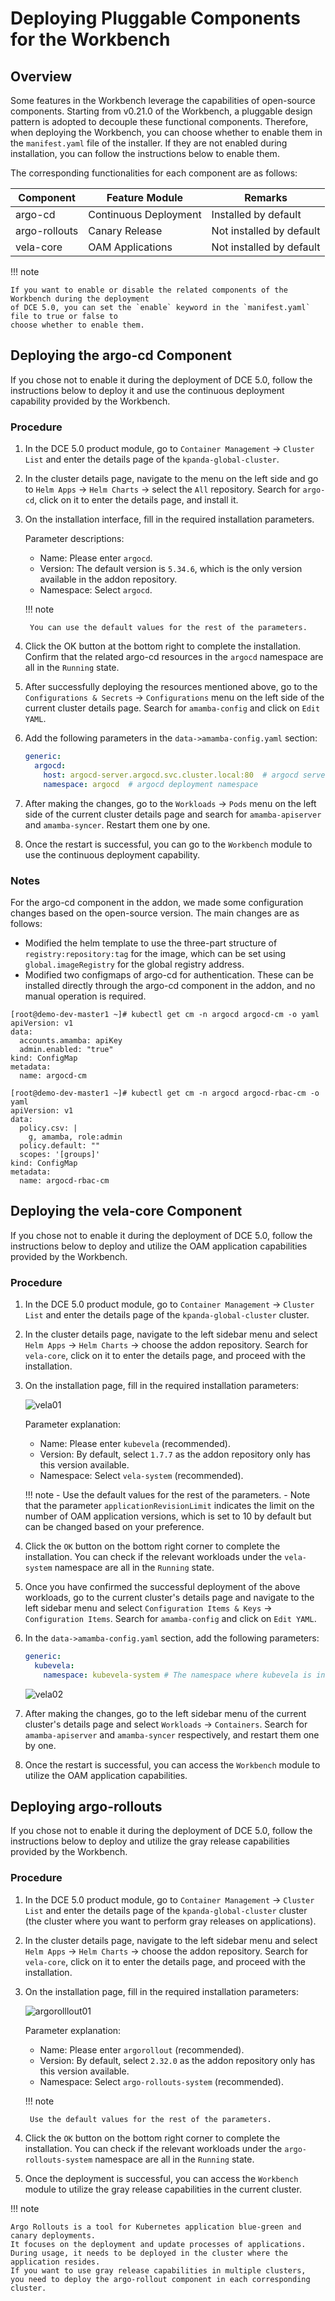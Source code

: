 # Deploying Pluggable Components for the Workbench

## Overview

Some features in the Workbench leverage the capabilities of open-source components. Starting from
v0.21.0 of the Workbench, a pluggable design pattern is adopted to decouple these functional
components. Therefore, when deploying the Workbench, you can choose whether to enable them in
the `manifest.yaml` file of the installer. If they are not enabled during installation, you can
follow the instructions below to enable them.

The corresponding functionalities for each component are as follows:

| Component   | Feature Module | Remarks |
| ----------- | -------------- | ------- |
| argo-cd     | Continuous Deployment | Installed by default |
| argo-rollouts | Canary Release | Not installed by default |
| vela-core   | OAM Applications | Not installed by default |

!!! note

    If you want to enable or disable the related components of the Workbench during the deployment
    of DCE 5.0, you can set the `enable` keyword in the `manifest.yaml` file to true or false to
    choose whether to enable them.

## Deploying the argo-cd Component

If you chose not to enable it during the deployment of DCE 5.0, follow the instructions below
to deploy it and use the continuous deployment capability provided by the Workbench.

### Procedure

1. In the DCE 5.0 product module, go to `Container Management` -> `Cluster List` and enter the details page of the `kpanda-global-cluster`.

2. In the cluster details page, navigate to the menu on the left side and go to `Helm Apps` -> `Helm Charts`
   -> select the `All` repository. Search for `argo-cd`, click on it to enter the details page, and install it.

3. On the installation interface, fill in the required installation parameters.


    Parameter descriptions:

    - Name: Please enter `argocd`.
    - Version: The default version is `5.34.6`, which is the only version available in the addon repository.
    - Namespace: Select `argocd`.

    !!! note

        You can use the default values for the rest of the parameters.

4. Click the OK button at the bottom right to complete the installation. Confirm that the related argo-cd resources in the `argocd` namespace are all in the `Running` state.

5. After successfully deploying the resources mentioned above, go to the `Configurations & Secrets` -> `Configurations`
   menu on the left side of the current cluster details page. Search for `amamba-config` and click on `Edit YAML`.

6. Add the following parameters in the `data->amamba-config.yaml` section:

    ```yaml
    generic:
      argocd:
        host: argocd-server.argocd.svc.cluster.local:80  # argocd server address, format: argocd-server service name.namespace.svc.cluster.local:80
        namespace: argocd  # argocd deployment namespace
    ```

7. After making the changes, go to the `Workloads` -> `Pods` menu on the left side of the current cluster details
   page and search for `amamba-apiserver` and `amamba-syncer`. Restart them one by one.

8. Once the restart is successful, you can go to the `Workbench` module to use the continuous deployment capability.

### Notes

For the argo-cd component in the addon, we made some configuration changes based on the open-source version. The main changes are as follows:

- Modified the helm template to use the three-part structure of `registry:repository:tag` for the image,
  which can be set using `global.imageRegistry` for the global registry address.
- Modified two configmaps of argo-cd for authentication. These can be installed directly through
  the argo-cd component in the addon, and no manual operation is required.

```shell
[root@demo-dev-master1 ~]# kubectl get cm -n argocd argocd-cm -o yaml
apiVersion: v1
data:
  accounts.amamba: apiKey
  admin.enabled: "true"
kind: ConfigMap
metadata:
  name: argocd-cm

[root@demo-dev-master1 ~]# kubectl get cm -n argocd argocd-rbac-cm -o yaml
apiVersion: v1
data:
  policy.csv: |
    g, amamba, role:admin
  policy.default: ""
  scopes: '[groups]'
kind: ConfigMap
metadata:
  name: argocd-rbac-cm
```

## Deploying the vela-core Component

If you chose not to enable it during the deployment of DCE 5.0, follow the instructions below
to deploy and utilize the OAM application capabilities provided by the Workbench.

### Procedure

1. In the DCE 5.0 product module, go to `Container Management` -> `Cluster List` and enter
   the details page of the `kpanda-global-cluster` cluster.

2. In the cluster details page, navigate to the left sidebar menu and select `Helm Apps` -> `Helm Charts` -> choose the addon repository. Search for `vela-core`, click on it to enter the details page, and proceed with the installation.

3. On the installation page, fill in the required installation parameters:

    ![vela01](images/vela01.png)

    Parameter explanation:

    - Name: Please enter `kubevela` (recommended).
    - Version: By default, select `1.7.7` as the addon repository only has this version available.
    - Namespace: Select `vela-system` (recommended).

    !!! note
        - Use the default values for the rest of the parameters.
        - Note that the parameter `applicationRevisionLimit` indicates the limit on the number of OAM application versions, which is set to 10 by default but can be changed based on your preference.

4. Click the `OK` button on the bottom right corner to complete the installation. You can check if the relevant workloads under the `vela-system` namespace are all in the `Running` state.

5. Once you have confirmed the successful deployment of the above workloads, go to the current cluster's details page and navigate to the left sidebar menu and select `Configuration Items & Keys` -> `Configuration Items`. Search for `amamba-config` and click on `Edit YAML`.

6. In the `data->amamba-config.yaml` section, add the following parameters:

    ```yaml
    generic:
      kubevela:
        namespace: kubevela-system # The namespace where kubevela is installed
    ```

    ![vela02](images/vela02.png)

7. After making the changes, go to the left sidebar menu of the current cluster's details page and select `Workloads` -> `Containers`. Search for `amamba-apiserver` and `amamba-syncer` respectively, and restart them one by one.

8. Once the restart is successful, you can access the `Workbench` module to utilize the OAM application capabilities.

## Deploying argo-rollouts

If you chose not to enable it during the deployment of DCE 5.0, follow the instructions below to deploy and utilize the gray release capabilities provided by the Workbench.

### Procedure

1. In the DCE 5.0 product module, go to `Container Management` -> `Cluster List` and enter the details page of the `kpanda-global-cluster` cluster (the cluster where you want to perform gray releases on applications).

2. In the cluster details page, navigate to the left sidebar menu and select `Helm Apps` -> `Helm Charts` -> choose
   the addon repository. Search for `vela-core`, click on it to enter the details page, and proceed with the installation.

3. On the installation page, fill in the required installation parameters:

    ![argorolllout01](images/argorollout01.png)

    Parameter explanation:

    - Name: Please enter `argorollout` (recommended).
    - Version: By default, select `2.32.0` as the addon repository only has this version available.
    - Namespace: Select `argo-rollouts-system` (recommended).

    !!! note

        Use the default values for the rest of the parameters.

4. Click the `OK` button on the bottom right corner to complete the installation. You can check if the
   relevant workloads under the `argo-rollouts-system` namespace are all in the `Running` state.

5. Once the deployment is successful, you can access the `Workbench` module to utilize the gray release
   capabilities in the current cluster.

!!! note

    Argo Rollouts is a tool for Kubernetes application blue-green and canary deployments.
    It focuses on the deployment and update processes of applications.
    During usage, it needs to be deployed in the cluster where the application resides.
    If you want to use gray release capabilities in multiple clusters,
    you need to deploy the argo-rollout component in each corresponding cluster.
